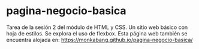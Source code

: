 # pagina-negocio-basica

Tarea de la sesión 2 del módulo de HTML y CSS.
Un sitio web básico con hoja de estilos.
Se explora el uso de flexbox.
Esta página web también se encuentra alojada en:
https://monkabang.github.io/pagina-negocio-basica/